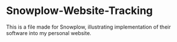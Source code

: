 # Snowplow-Website-Tracking
This is a file made for Snowplow, illustrating implementation of their software into my personal website. 